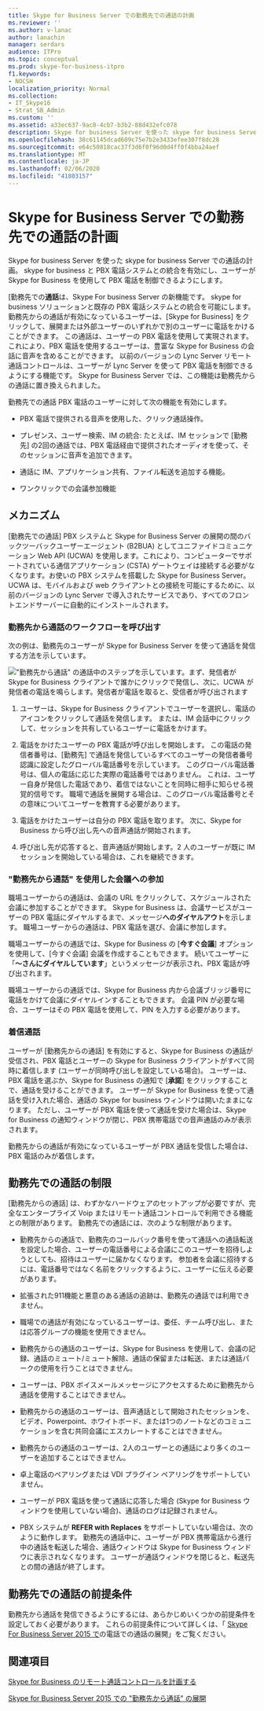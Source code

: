 ```yaml
---
title: Skype for Business Server での勤務先での通話の計画
ms.reviewer: ''
ms.author: v-lanac
author: lanachin
manager: serdars
audience: ITPro
ms.topic: conceptual
ms.prod: skype-for-business-itpro
f1.keywords:
- NOCSH
localization_priority: Normal
ms.collection:
- IT_Skype16
- Strat_SB_Admin
ms.custom: ''
ms.assetid: a33ec637-9ac8-4cb7-b3b2-88d432efc078
description: Skype for business Server を使った skype for business Server での通話の計画。 skype for business と PBX 電話システムとの統合を有効にし、ユーザーが Skype for Business を使用して PBX 電話を制御できるようにします。
ms.openlocfilehash: 38c61145dcad609c75e7b2e3433efee307f8dc28
ms.sourcegitcommit: e64c50818cac37f3d6f0f96d0d4ff0f4bba24aef
ms.translationtype: MT
ms.contentlocale: ja-JP
ms.lasthandoff: 02/06/2020
ms.locfileid: "41803157"
---
```

# <a name="plan-for-call-via-work-in-skype-for-business-server"></a>Skype for Business Server での勤務先での通話の計画
 
Skype for business Server を使った skype for business Server での通話の計画。 skype for business と PBX 電話システムとの統合を有効にし、ユーザーが Skype for Business を使用して PBX 電話を制御できるようにします。
  
 [勤務先での**通話**は、Skype For business Server の新機能です。 skype for business ソリューションと既存の PBX 電話システムとの統合を可能にします。 勤務先からの通話が有効になっているユーザーは、[Skype for Business] をクリックして、展開または外部ユーザーのいずれかで別のユーザーに電話をかけることができます。 この通話は、ユーザーの PBX 電話を使用して実現されます。 これにより、PBX 電話を使用するユーザーは、豊富な Skype for Business の会話に音声を含めることができます。 以前のバージョンの Lync Server リモート通話コントロールは、ユーザーが Lync Server を使って PBX 電話を制御できるようにする機能です。 Skype for Business Server では、この機能は勤務先からの通話に置き換えられました。
  
勤務先での通話 PBX 電話のユーザーに対して次の機能を有効にします。
  
- PBX 電話で提供される音声を使用した、クリック通話操作。
    
- プレゼンス、ユーザー検索、IM の統合: たとえば、IM セッションで [勤務先] の2回の通話では、PBX 電話経由で提供されたオーディオを使って、そのセッションに音声を追加できます。
    
- 通話に IM、アプリケーション共有、ファイル転送を追加する機能。
    
- ワンクリックでの会議参加機能
    
## <a name="how-it-works"></a>メカニズム

[勤務先での通話] PBX システムと Skype for Business Server の展開の間のバックツーバックユーザーエージェント (B2BUA) としてユニファイドコミュニケーション Web API (UCWA) を使用します。これにより、コンピューターでサポートされている通信アプリケーション (CSTA) ゲートウェイは接続する必要がなくなります。お使いの PBX システムを搭載した Skype for Business Server。 UCWA は、モバイルおよび web クライアントとの接続を可能にするために、以前のバージョンの Lync Server で導入されたサービスであり、すべてのフロントエンドサーバーに自動的にインストールされます。
  
### <a name="call-workflow-for-a-call-via-work-call"></a>勤務先から通話のワークフローを呼び出す

次の例は、勤務先のユーザーが Skype for Business Server を使って通話を発信する方法を示しています。
  
!["勤務先から通話" の通話中のステップを示しています。まず、発信者が Skype for Business クライアントで誰かにクリックで発信し、次に、UCWA が発信者の電話を鳴らします。発信者が電話を取ると、受信者が呼び出されます](../../media/050e88ed-e18e-40c0-84d5-b17fe40c305a.jpg)
  
1. ユーザーは、Skype for Business クライアントでユーザーを選択し、電話のアイコンをクリックして通話を発信します。 または、IM 会話中にクリックして、セッションを共有しているユーザーに電話をかけます。
    
2. 電話をかけたユーザーの PBX 電話が呼び出しを開始します。 この電話の発信者番号は、[勤務先] で通話を発信しているすべてのユーザーの発信者番号認識に設定したグローバル電話番号を示しています。 このグローバル電話番号は、個人の電話に応じた実際の電話番号ではありません。 これは、ユーザー自身が発信した電話であり、着信ではないことを同時に相手に知らせる視覚的信号です。 職場で通話を展開する場合は、このグローバル電話番号とその意味についてユーザーを教育する必要があります。
    
3. 電話をかけたユーザーは自分の PBX 電話を取ります。 次に、Skype for Business から呼び出し先への音声通話が開始されます。 
    
4. 呼び出し先が応答すると、音声通話が開始します。2 人のユーザーが既に IM セッションを開始している場合は、これを継続できます。
    
### <a name="joining-a-conference-with-call-via-work"></a>"勤務先から通話" を使用した会議への参加

職場ユーザーからの通話は、会議の URL をクリックして、スケジュールされた会議に参加することができます。 Skype for Business は、会議サービスがユーザーの PBX 電話にダイヤルするまで、メッセージ**へのダイヤルアウト**を示します。 職場ユーザーからの通話は、PBX 電話を選び、会議に参加します。
  
職場ユーザーからの通話では、Skype for Business の [**今すぐ会議**] オプションを使用して、[今すぐ会議] 会議を作成することもできます。 続いてユーザーに「**〜さんにダイヤルしています**」というメッセージが表示され、PBX 電話が呼び出されます。
  
職場ユーザーからの通話では、Skype for Business 内から会議ブリッジ番号に電話をかけて会議にダイヤルインすることもできます。 会議 PIN が必要な場合、ユーザーはその PBX 電話を使用して、PIN を入力する必要があります。
  
### <a name="incoming-calls"></a>着信通話

ユーザーが [勤務先からの通話] を有効にすると、Skype for Business の通話が受信され、PBX 電話とユーザーの Skype for Business クライアントがすべて同時に着信します (ユーザーが同時呼び出しを設定している場合)。 ユーザーは、PBX 電話を選ぶか、Skype for Business の通知で [**承諾**] をクリックすることで、通話を受けることができます。 ユーザーが Skype for Business を使って通話を受け入れた場合、通話の Skype for business ウィンドウは開いたままになります。 ただし、ユーザーが PBX 電話を使って通話を受けた場合は、Skype for Business の通知ウィンドウが閉じ、PBX 携帯電話での音声通話のみが表示されます。
  
勤務先からの通話が有効になっているユーザーが PBX 通話を受信した場合は、PBX 電話のみが着信します。
  
## <a name="limitations-of-call-via-work"></a>勤務先での通話の制限

[勤務先からの通話] は、わずかなハードウェアのセットアップが必要ですが、完全なエンタープライズ Voip またはリモート通話コントロールで利用できる機能との制限があります。 勤務先での通話には、次のような制限があります。
  
- 勤務先からの通話で、勤務先のコールバック番号を使って通話への通話転送を設定した場合、ユーザーの電話番号による会議にこのユーザーを招待しようとしても、招待はユーザーに届かなくなります。 参加者を会議に招待するには、電話番号ではなく名前をクリックするように、ユーザーに伝える必要があります。 
    
- 拡張された911機能と悪意のある通話の追跡は、勤務先の通話では利用できません。
    
- 職場での通話が有効になっているユーザーは、委任、チーム呼び出し、または応答グループの機能を使用できません。
    
- 勤務先からの通話のユーザーは、Skype for Business を使用して、会議の記録、通話のミュート/ミュート解除、通話の保留または転送、または通話パークの使用を行うことはできません。
    
- ユーザーは、PBX ボイスメールメッセージにアクセスするために勤務先から通話を使用することはできません。
    
- 勤務先からの通話のユーザーは、音声通話として開始されたセッションを、ビデオ、Powerpoint、ホワイトボード、または1つのノートなどのコミュニケーションを含む共同会議にエスカレートすることはできません。
    
- 勤務先からの通話のユーザーは、2人のユーザーとの通話により多くのユーザーを追加することはできません。
    
- 卓上電話のペアリングまたは VDI プラグイン ペアリングをサポートしていません。
    
- ユーザーが PBX 電話を使って通話に応答した場合 (Skype for Business ウィンドウを使用していない場合)、通話のログは記録されません。
    
- PBX システムが **REFER with Replaces** をサポートしていない場合は、次のように動作します。 勤務先の通話中に、ユーザーが PBX 携帯電話から進行中の通話を転送した場合、通話ウィンドウは Skype for Business ウィンドウに表示されなくなります。 ユーザーが通話ウィンドウを閉じると、転送先との間の通話が終了します。 
    
## <a name="prerequisites-for-call-via-work"></a>勤務先での通話の前提条件

勤務先から通話を発信できるようにするには、あらかじめいくつかの前提条件を設定しておく必要があります。 これらの前提条件について詳しくは、「 [Skype For Business Server 2015 で](../../deploy/deploy-call-via-work.md)の電話での通話の展開」をご覧ください。 
  
## <a name="see-also"></a>関連項目

[Skype for Business のリモート通話コントロールを計画する](remote-call-control.md)
  
[Skype for Business Server 2015 での "勤務先から通話" の展開](../../deploy/deploy-call-via-work.md)

